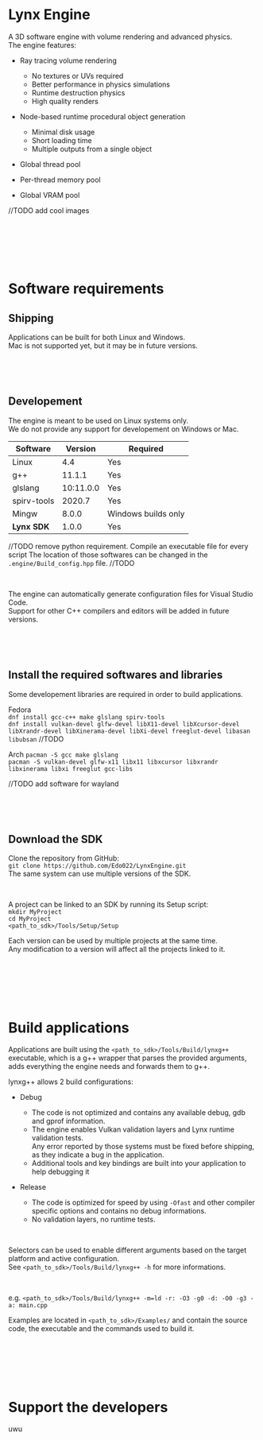 # Lynx Engine

A 3D software engine with volume rendering and advanced physics.  
The engine features:

- Ray tracing volume rendering
  - No textures or UVs required
  - Better performance in physics simulations
  - Runtime destruction physics
  - High quality renders

- Node-based runtime procedural object generation
  - Minimal disk usage
  - Short loading time
  - Multiple outputs from a single object

- Global thread pool
- Per-thread memory pool
- Global VRAM pool

//TODO add cool images

&nbsp;

&nbsp;

&nbsp;

# Software requirements

## Shipping

Applications can be built for both Linux and Windows.  
Mac is not supported yet, but it may be in future versions.

&nbsp;

&nbsp;

## Developement

The engine is meant to be used on Linux systems only.  
We do not provide any support for developement on Windows or Mac.  


| Software     | Version   | Required            |
|--------------|-----------|---------------------|
| Linux        | 4.4       | Yes                 |
| g++          | 11.1.1    | Yes                 |
| glslang      | 10:11.0.0 | Yes                 |
| spirv-tools  | 2020.7    | Yes                 |
| Mingw        | 8.0.0     | Windows builds only |
| **Lynx SDK** | 1.0.0     | Yes                 |

//TODO remove python requirement. Compile an executable file for every script
The location of those softwares can be changed in the `.engine/Build_config.hpp` file. //TODO

&nbsp;

The engine can automatically generate configuration files for Visual Studio Code.  
Support for other C++ compilers and editors will be added in future versions.

&nbsp;

&nbsp;

## Install the required softwares and libraries

Some developement libraries are required in order to build applications.

Fedora  
`dnf install gcc-c++ make glslang spirv-tools`  
`dnf install vulkan-devel glfw-devel libX11-devel libXcursor-devel libXrandr-devel libXinerama-devel libXi-devel freeglut-devel libasan libubsan`
//TODO

Arch
`pacman -S gcc make glslang`  
`pacman -S vulkan-devel glfw-x11 libx11 libxcursor libxrandr libxinerama libxi freeglut gcc-libs`

//TODO add software for wayland

&nbsp;
&nbsp;

&nbsp;

## Download the SDK

Clone the repository from GitHub:  
`git clone https://github.com/Edo022/LynxEngine.git`  
The same system can use multiple versions of the SDK.

&nbsp;

A project can be linked to an SDK by running its Setup script:  
`mkdir MyProject`  
`cd MyProject`  
`<path_to_sdk>/Tools/Setup/Setup`  

Each version can be used by multiple projects at the same time.  
Any modification to a version will affect all the projects linked to it.

&nbsp;

&nbsp;

&nbsp;

# Build applications

Applications are built using the `<path_to_sdk>/Tools/Build/lynxg++` executable,
which is a g++ wrapper that parses the provided arguments, adds everything the engine needs and forwards them to g++.

lynxg++ allows 2 build configurations:

- Debug  
  - The code is not optimized and contains any available debug, gdb and gprof information.
  - The engine enables Vulkan validation layers and Lynx runtime validation tests.  
    Any error reported by those systems must be fixed before shipping, as they indicate a bug in the application.  
  - Additional tools and key bindings are built into your application to help debugging it

- Release  
  - The code is optimized for speed by using `-Ofast` and other compiler specific options and contains no debug informations.
  - No validation layers, no runtime tests.

&nbsp;

Selectors can be used to enable different arguments based on the target platform and active configuration.  
See `<path_to_sdk>/Tools/Build/lynxg++ -h` for more informations.

&nbsp;

e.g. `<path_to_sdk>/Tools/Build/lynxg++ -m=ld -r: -O3 -g0 -d: -O0 -g3 -a: main.cpp`  

Examples are located in `<path_to_sdk>/Examples/` and contain the source code, the executable and the commands used to build it.  

&nbsp;

&nbsp;

&nbsp;

# Support the developers

uwu
